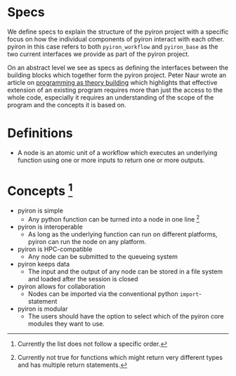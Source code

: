 # Specs 
We define specs to explain the structure of the pyiron project with a specific focus on how the individual components of pyiron interact with each other. pyiron in this case refers to both `pyiron_workflow` and `pyiron_base` as the two current interfaces we provide as part of the pyiron project. 

On an abstract level we see as specs as defining the interfaces between the building blocks which together form the pyiron project. Peter Naur wrote an article on [programming as theory building](https://pages.cs.wisc.edu/~remzi/Naur.pdf) which highlights that effective extension of an existing program requires more than just the access to the whole code, especially it requires an understanding of the scope of the program and the concepts it is based on. 

# Definitions

- A node is an atomic unit of a workflow which executes an underlying function using one or more inputs to return one or more outputs.

# Concepts [^1]

- pyiron is simple
  - Any python function can be turned into a node in one line [^2]
- pyiron is interoperable
  - As long as the underlying function can run on different platforms, pyiron can run the node on any platform.
- pyiron is HPC-compatible
  - Any node can be submitted to the queueing system
- pyiron keeps data
  - The input and the output of any node can be stored in a file system and loaded after the session is closed
- pyiron allows for collaboration
  - Nodes can be imported via the conventional python `import`-statement
- pyiron is modular 
    - The users should have the option to select which of the pyiron core modules they want to use. 

[^1]: Currently the list does not follow a specific order.
[^2]: Currently not true for functions which might return very different types and has multiple return statements.
